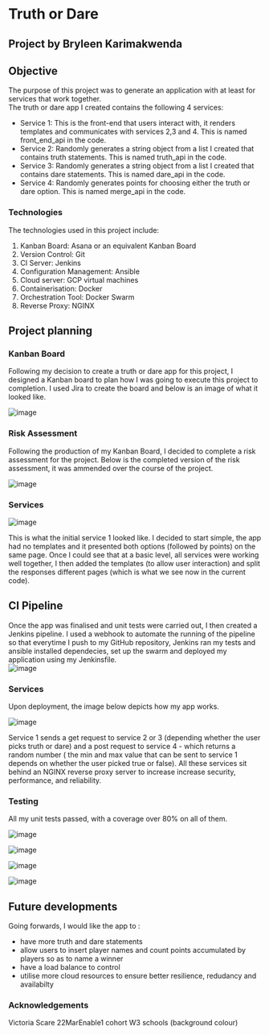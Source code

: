 # Truth or Dare
## Project by Bryleen Karimakwenda
## Objective
The purpose of this project was to generate an application with at least for services that work together.  
The truth or dare app I created contains the following 4 services:  
* Service 1: This is the front-end that users interact with, it renders templates and communicates with services 2,3 and 4. This is named front_end_api in the code.  
* Service 2: Randomly generates a string object from a list I created that contains truth statements. This is named truth_api in the code.  
* Service 3: Randomly generates a string object from a list I created that contains dare statements. This is named dare_api in the code.  
* Service 4: Randomly generates points for choosing either the truth or dare option. This is named merge_api in the code.

### Technologies
The technologies used in this project include:
1. Kanban Board: Asana or an equivalent Kanban Board
2. Version Control: Git
3. CI Server: Jenkins
4. Configuration Management: Ansible
5. Cloud server: GCP virtual machines
6. Containerisation: Docker
7. Orchestration Tool: Docker Swarm
8. Reverse Proxy: NGINX

## Project planning
### Kanban Board
Following my decision to create a truth or dare app for this project, I designed a Kanban board to plan how I was going to execute this project to completion. I used Jira to create the board and below is an image of what it looked like.  

![image](https://user-images.githubusercontent.com/88090980/168690974-443c123b-5244-40fc-9b01-29433ad218de.png)

### Risk Assessment
Following the production of my Kanban Board, I decided to complete a risk assessment for the project. Below is the completed version of the risk assessment, it was ammended over the course of the project.  

![image](https://user-images.githubusercontent.com/88090980/168692318-19c0ac5f-9c17-4630-a185-dc885766b04b.png)

### Services

![image](https://user-images.githubusercontent.com/88090980/168693853-8b03a6bb-bf86-422d-a2e4-284592dc43dd.png)

This is what the initial service 1 looked like. I decided to start simple, the app had no templates and it presented both options (followed by points) on the same page. Once I could see that at a basic level, all services were working well together, I then added the templates (to allow user interaction) and split the responses different pages (which is what we see now in the current code).  

## CI Pipeline
Once the app was finalised and unit tests were carried out, I then created a Jenkins pipeline. I used a webhook to automate the running of the pipeline so that everytime I push to my GitHub repository, Jenkins ran my tests and ansible installed dependecies, set up the swarm and deployed my application using my Jenkinsfile.    
![image](https://user-images.githubusercontent.com/88090980/168696510-322566bc-de5e-4b25-8843-8edcc85a4889.png)

### Services
Upon deployment, the image below depicts how my app works.  

![image](https://user-images.githubusercontent.com/88090980/168695985-251d92ad-4c7a-42aa-bf34-42c4b834011e.png)

Service 1 sends a get request to service 2 or 3 (depending whether the user picks truth or dare) and a post request to service 4 - which returns a random number ( the min and max value that can be sent to service 1 depends on whether the user picked true or false). All these services sit behind an NGINX reverse proxy server to increase increase security, performance, and reliability.

### Testing
All my unit tests passed, with a coverage over 80% on all of them.  

![image](https://user-images.githubusercontent.com/88090980/168694844-7d0efd41-9a55-4673-b5fd-5fcaa162fedb.png)

![image](https://user-images.githubusercontent.com/88090980/168694857-de4836d1-83bd-4868-b2f9-8e81d86a9da2.png)

![image](https://user-images.githubusercontent.com/88090980/168694880-e750dad2-2ce3-43ef-97d4-44498a777d72.png)

![image](https://user-images.githubusercontent.com/88090980/168694890-031629db-0e51-4d7c-881b-0edd1831f176.png)


## Future developments
Going forwards, I would like the app to :
* have more truth and dare statements 
* allow users to insert player names and count points accumulated by players so as to name a winner
* have a load balance to control
* utilise more cloud resources to ensure better resilience, redudancy and availabilty

### Acknowledgements
Victoria Scare
22MarEnable1 cohort
W3 schools (background colour)
